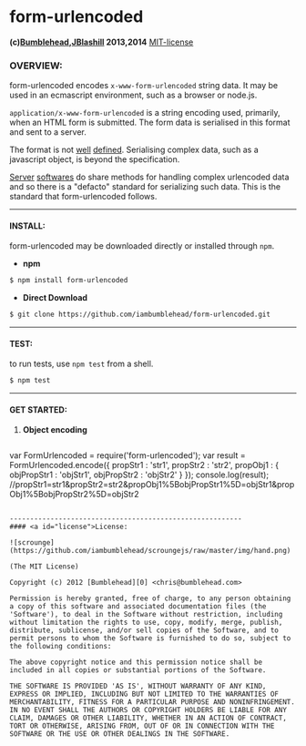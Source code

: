 form-urlencoded
===============
**(c)[Bumblehead][0],[JBlashill][6] 2013,2014** [MIT-license](#license)

### OVERVIEW:

form-urlencoded encodes `x-www-form-urlencoded` string data. It may be used in an ecmascript environment, such as a browser or node.js.

`application/x-www-form-urlencoded` is a string encoding used, primarily, when an HTML form is submitted. The form data is serialised in this format and sent to a server.

The format is not [well][1] [defined][2]. Serialising complex data, such as a javascript object, is beyond the specification.

[Server][3] [softwares][5] do share methods for handling complex urlencoded data and so there is a "defacto" standard for serializing such data. This is the standard that form-urlencoded follows.


[0]: http://www.bumblehead.com                            "bumblehead"
[1]: http://www.w3.org/TR/html4/interact/forms.html#h-17.13.4.1  "w3c"
[2]: http://www.w3.org/TR/html5/forms.html#url-encoded-form-data "w3c"
[3]: http://nodejs.org/api/querystring.html               "node.js qs"
[4]: www.ruby-doc.org/stdlib-1.9.3/libdoc/uri/rdoc/URI.html    "rails"
[5]: https://github.com/visionmedia/node-querystring           "tj qs"
[6]: https://github.com/jblashill/form-urlencoded          "jblashill"


---------------------------------------------------------
#### <a id="install"></a>INSTALL:

form-urlencoded may be downloaded directly or installed through `npm`.

 * **npm**

 ```bash
 $ npm install form-urlencoded
 ```

 * **Direct Download**
 
 ```bash
 $ git clone https://github.com/iambumblehead/form-urlencoded.git
 ```

---------------------------------------------------------
#### <a id="test"></a>TEST:

 to run tests, use `npm test` from a shell.

 ```bash
 $ npm test
 ```

---------------------------------------------------------
#### <a id="get-started">GET STARTED:

 1. **Object encoding**

 > ```javascript
   var FormUrlencoded = require('form-urlencoded');
   var result = FormUrlencoded.encode({
     propStr1 : 'str1',
     propStr2 : 'str2',
     propObj1 : { 
       objPropStr1 : 'objStr1', 
       objPropStr2 : 'objStr2'
     }
   });
   console.log(result);
   //propStr1=str1&propStr2=str2&propObj1%5BobjPropStr1%5D=objStr1&propObj1%5BobjPropStr2%5D=objStr2
   ```
   
---------------------------------------------------------
#### <a id="license">License:

![scrounge](https://github.com/iambumblehead/scroungejs/raw/master/img/hand.png) 

(The MIT License)

Copyright (c) 2012 [Bumblehead][0] <chris@bumblehead.com>

Permission is hereby granted, free of charge, to any person obtaining a copy of this software and associated documentation files (the 'Software'), to deal in the Software without restriction, including without limitation the rights to use, copy, modify, merge, publish, distribute, sublicense, and/or sell copies of the Software, and to permit persons to whom the Software is furnished to do so, subject to the following conditions:

The above copyright notice and this permission notice shall be included in all copies or substantial portions of the Software.

THE SOFTWARE IS PROVIDED 'AS IS', WITHOUT WARRANTY OF ANY KIND, EXPRESS OR IMPLIED, INCLUDING BUT NOT LIMITED TO THE WARRANTIES OF MERCHANTABILITY, FITNESS FOR A PARTICULAR PURPOSE AND NONINFRINGEMENT. IN NO EVENT SHALL THE AUTHORS OR COPYRIGHT HOLDERS BE LIABLE FOR ANY CLAIM, DAMAGES OR OTHER LIABILITY, WHETHER IN AN ACTION OF CONTRACT, TORT OR OTHERWISE, ARISING FROM, OUT OF OR IN CONNECTION WITH THE SOFTWARE OR THE USE OR OTHER DEALINGS IN THE SOFTWARE.
   

